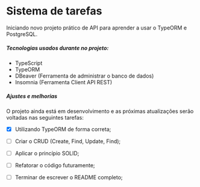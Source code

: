 # Sistema de tarefas 

Iniciando novo projeto prático de API para aprender a usar o TypeORM e PostgreSQL.

##### Tecnologias usados durante no projeto:
 - TypeScript
 - TypeORM
 - DBeaver (Ferramenta de administrar o banco de dados) 
 - Insomnia (Ferramenta Client API REST)


##### Ajustes e melhorias

O projeto ainda está em desenvolvimento e as próximas atualizações serão voltadas nas seguintes tarefas:

- [x] Utilizando TypeORM de forma correta;
- [ ] Criar o CRUD (Create, Find, Update, Find);
- [ ] Aplicar o princípio SOLID;
- [ ] Refatorar o código futuramente;
- [ ] Terminar de escrever o README completo;

